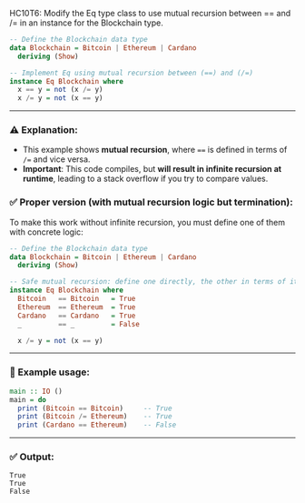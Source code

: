 HC10T6: Modify the Eq type class to use mutual recursion between == and /= in an instance for the Blockchain type.
```haskell
-- Define the Blockchain data type
data Blockchain = Bitcoin | Ethereum | Cardano
  deriving (Show)

-- Implement Eq using mutual recursion between (==) and (/=)
instance Eq Blockchain where
  x == y = not (x /= y)
  x /= y = not (x == y)
```

---

### ⚠️ Explanation:

* This example shows **mutual recursion**, where `==` is defined in terms of `/=` and vice versa.
* **Important**: This code compiles, but **will result in infinite recursion at runtime**, leading to a stack overflow if you try to compare values.

### ✅ Proper version (with mutual recursion logic but termination):

To make this work without infinite recursion, you must define one of them with concrete logic:

```haskell
-- Define the Blockchain data type
data Blockchain = Bitcoin | Ethereum | Cardano
  deriving (Show)

-- Safe mutual recursion: define one directly, the other in terms of it
instance Eq Blockchain where
  Bitcoin   == Bitcoin   = True
  Ethereum  == Ethereum  = True
  Cardano   == Cardano   = True
  _         == _         = False

  x /= y = not (x == y)
```

---

### 🧪 Example usage:

```haskell
main :: IO ()
main = do
  print (Bitcoin == Bitcoin)     -- True
  print (Bitcoin /= Ethereum)    -- True
  print (Cardano == Ethereum)    -- False
```

---

### ✅ Output:

```
True
True
False
```
